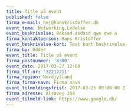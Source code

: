 ```yaml
---
title: Title på event
published: false
firma_e-mail: hej@hanskristoffer.dk
event_tema: Networking,Ledelse
event_beskrivelse: Beksad asdasd qwe qwe a
firma_kontaktperson: Hans Kristoffer
event_beskrivelse-kort: Test kort beskrivelse
firma_by: Odder
event_title: Title på event
firma_postnummer: '8300'
event_dato: 2017-03-27 12:00
firma_tlf-nr: '32212211'
firma_region: Nordjylland
firma_firma-navn: Firma navn
event_tilmeldingsfrist: 2017-03-25 00:00:00 Z
firma_adresse: Alrøvej 354
event_tilmeld-link: https://www.google.dk/
---
```


